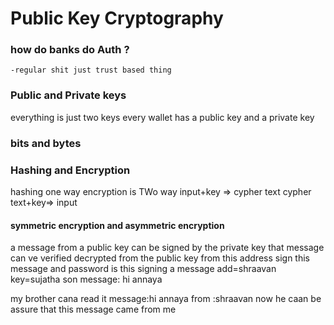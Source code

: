 # Public Key Cryptography

### how do banks do Auth ?
    -regular shit just trust based thing



### Public and Private keys
everything is just two keys every wallet has a public key and a private key 

### bits and bytes


### Hashing and Encryption
hashing one way
encryption is TWo way 
input+key  => cypher text 
cypher text+key=> input
#### symmetric encryption and asymmetric encryption
a message from a public key can be signed by the private key 
that message can ve verified decrypted from the public key 
from this address sign this message and password is this 
signing a message
add=shraavan
key=sujatha son
message: hi annaya

my brother cana read it
message:hi annaya
from :shraavan
now he caan be assure that this message came from me 